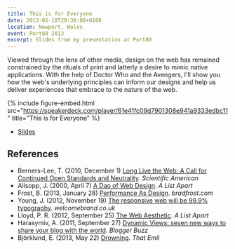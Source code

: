 ```yaml
---
title: This is for Everyone
date: 2013-05-10T20:30:00+0100
location: Newport, Wales
event: Port80 2013
excerpt: Slides from my presentation at Port80
---
```

Viewed through the lens of other media, design on the web has remained constrained by the rituals of print and latterly a desire to mimic native applications. With the help of Doctor Who and the Avengers, I'll show you how the web's underlying principles can inform our designs and help us deliver experiences that embrace to the nature of the web.

{% include figure-embed.html
  src="https://speakerdeck.com/player/61e41fc09d7901308e941a9333edbc11"
  title="This is for Everyone"
%}

  * [Slides](https://speakerdeck.com/paulrobertlloyd/this-is-for-everyone-port-80)

## References

  * Berners-Lee, T. (2010, December 1) [Long Live the Web: A Call for Continued Open Standards and Neutrality](http://www.scientificamerican.com/article/long-live-the-web/). <cite>Scientific American</cite>
  * Allsopp, J. (2000, April 7) [A Dao of Web Design](http://alistapart.com/article/dao). <cite>A List Apart</cite>
  * Frost, B. (2013, January 28) [Performance As Design](http://bradfrost.com/blog/post/performance-as-design/). <cite>bradfrost.com</cite>
  * Young, J. (2012, November 19) [The responsive web will be 99.9% typography](http://www.welcomebrand.co.uk/thoughts/the-responsive-web-will-be-99-9-typography/). <cite>welcomebrand.co.uk</cite>
  * Lloyd, P. R. (2012, September 25) [The Web Aesthetic](http://alistapart.com/article/the-web-aesthetic). <cite>A List Apart</cite>
  * Harasymiv, A. (2011, September 27) [Dynamic Views: seven new ways to share your blog with the world](http://buzz.blogger.com/2011/09/dynamic-views-seven-new-ways-to-share.html). <cite>Blogger Buzz</cite>
  * Björklund, E. (2013, May 22) [Drowning](http://thatemil.com/blog/2013/05/22/drowning/). <cite>That Emil</cite>
